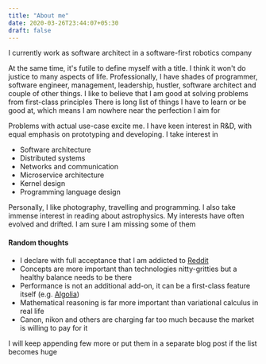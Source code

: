 ```yaml
---
title: "About me"
date: 2020-03-26T23:44:07+05:30
draft: false
---
```


I currently work as software architect in a software-first robotics company

At the same time, it's futile to define myself with a title. I think it won't do justice to many aspects of life. Professionally, I have shades of programmer, 
software engineer, management, leadership, hustler, software architect and couple of other things. I like to believe that I am good at solving problems from first-class principles
There is long list of things I have to learn or be good at, which means I am nowhere near the perfection I aim for

Problems with actual use-case excite me. I have keen interest in R&D, with equal emphasis on prototyping and developing. I take interest in
- Software architecture
- Distributed systems
- Networks and communication
- Microservice architecture
- Kernel design
- Programming language design

Personally, I like photography, travelling and programming. I also take immense interest in reading about astrophysics. My interests have often evolved and drifted. I am sure I am missing some of them

#### Random thoughts

- I declare with full acceptance that I am addicted to [Reddit](https://www.reddit.com)
- Concepts are more important than technologies nitty-gritties but a healthy balance needs to be there
- Performance is not an additional add-on, it can be a first-class feature itself (e.g. [Algolia](https://www.algolia.com/))
- Mathematical reasoning is far more important than variational calculus in real life
- Canon, nikon and others are charging far too much because the market is willing to pay for it

I will keep appending few more or put them in a separate blog post if the list becomes huge

